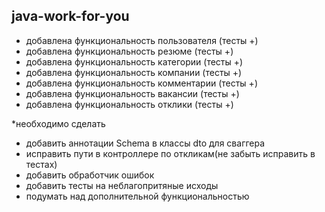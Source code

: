 ## java-work-for-you

* добавлена функциональность пользователя (тесты +)
* добавлена функциональность резюме (тесты +)
* добавлена функциональность категории (тесты +)
* добавлена функциональность компании (тесты +)
* добавлена функциональность комментарии (тесты +)
* добавлена функциональность вакансии (тесты +)
* добавлена функциональность отклики (тесты +)

*необходимо сделать
- добавить аннотации Schema в классы dto для сваггера
- исправить пути в контроллере по откликам(не забыть исправить в тестах)
- добавить обработчик ошибок
- добавить тесты на неблагопритяные исходы
- подумать над дополнительной функциональностью
